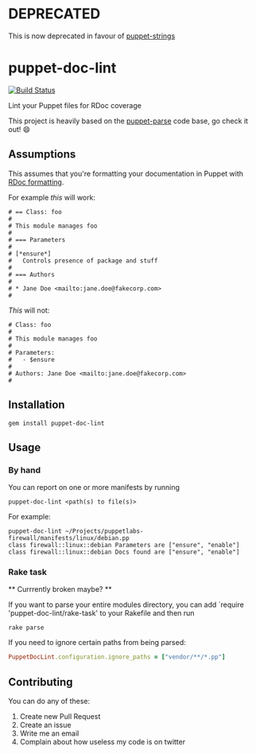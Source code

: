 # DEPRECATED

This is now deprecated in favour of [puppet-strings](https://github.com/puppetlabs/puppet-strings)

# puppet-doc-lint
[![Build Status](https://travis-ci.org/petems/puppet-doc-lint.png?branch=master)](https://travis-ci.org/petems/puppet-doc-lint)

Lint your Puppet files for RDoc coverage

This project is heavily based on the [puppet-parse](https://github.com/johanek/puppet-parse) code base, go check it out! :smile:

## Assumptions

This assumes that you're formatting your documentation in Puppet with [RDoc formatting](http://rdoc.sourceforge.net/doc/).

For example _this_ will work:

```Rdoc
# == Class: foo
#
# This module manages foo
#
# === Parameters
#
# [*ensure*]
#   Controls presence of package and stuff
#
# === Authors
#
# * Jane Doe <mailto:jane.doe@fakecorp.com>
#
```

_This_ will not:

```
# Class: foo
#
# This module manages foo
#
# Parameters:
# 	- $ensure
#
# Authors: Jane Doe <mailto:jane.doe@fakecorp.com>
#
```

## Installation

    gem install puppet-doc-lint

## Usage

### By hand

You can report on one or more manifests by running

    puppet-doc-lint <path(s) to file(s)>

For example:
  
```
puppet-doc-lint ~/Projects/puppetlabs-firewall/manifests/linux/debian.pp
class firewall::linux::debian Parameters are ["ensure", "enable"]
class firewall::linux::debian Docs found are ["ensure", "enable"]
```

### Rake task

** Currrently broken maybe? **

If you want to parse your entire modules directory, you can add
`require 'puppet-doc-lint/rake-task' to your Rakefile and then run

    rake parse

If you need to ignore certain paths from being parsed:

``` ruby
PuppetDocLint.configuration.ignore_paths = ["vendor/**/*.pp"]
```

## Contributing

You can do any of these:

1. Create new Pull Request
2. Create an issue
3. Write me an email
4. Complain about how useless my code is on twitter

